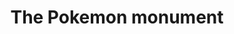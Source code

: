 ---
pid: LS45
title: The Pokemon monument
location_transcription: "?"
zipcode: NJ08086
outside_phl: Thorofare NJ
neighborhood: 
age: '11'
age_range: 6-13
instagram: 
image_file_name: LS_45.jpg
proposal_transcription: 
topic: Unknown
topic_summary: '0'
type: Sculpture Statue
keywords_other: 
credit: Edward Torres
image_labels: 
twitter: 
facebook: 
permalink: "/monuments/ls45/"
layout: item-page
---
